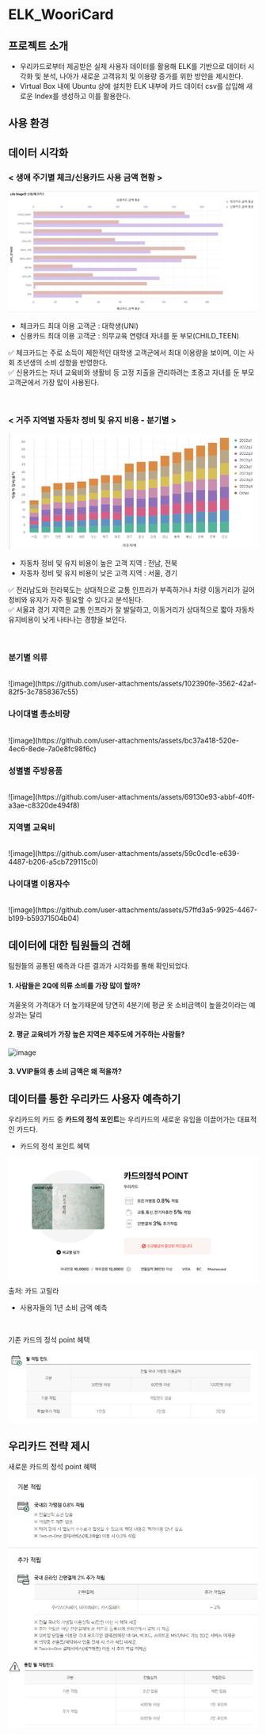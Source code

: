 # ELK_WooriCard


## 프로젝트 소개


- 우리카드로부터 제공받은 실제 사용자 데이터를 활용해 ELK를 기반으로 데이터 시각화 및 분석, 나아가 새로운 고객유치 및 이용량 증가를 위한 방안을 제시한다.
- Virtual Box 내에 Ubuntu 상에 설치한 ELK 내부에 카드 데이터 csv를 삽입해 새로운 Index를 생성하고 이를 활용한다.


## 사용 환경


## 데이터 시각화


### < 생애 주기별 체크/신용카드 사용 금액 현황 >
![LifeStage별](life_stage.png)

- 체크카드 최대 이용 고객군 : 대학생(UNI)
- 신용카드 최대 이용 고객군 : 의무교육 연령대 자녀를 둔 부모(CHILD_TEEN)

✅ 체크카드는 주로 소득이 제한적인 대학생 고객군에서 최대 이용량을 보이며, 이는 사회 초년생의 소비 성향을 반영한다.
<br>
✅ 신용카드는 자녀 교육비와 생활비 등 고정 지출을 관리하려는 초중고 자녀를 둔 부모 고객군에서 가장 많이 사용된다.

<br>

### < 거주 지역별 자동차 정비 및 유지 비용 - 분기별 >
![거주지역별](loc_car.png)

- 자동차 정비 및 유지 비용이 높은 고객 지역 : 전남, 전북
- 자동차 정비 및 유지 비용이 낮은 고객 지역 : 서울, 경기

✅ 전라남도와 전라북도는 상대적으로 교통 인프라가 부족하거나 차량 이동거리가 길어 정비와 유지가 자주 필요할 수 있다고 분석된다.
<br>
✅ 서울과 경기 지역은 교통 인프라가 잘 발달하고, 이동거리가 상대적으로 짧아 자동차 유지비용이 낮게 나타나는 경향을 보인다.

<br>

### 분기별 의류
<br>
![image](https://github.com/user-attachments/assets/102390fe-3562-42af-82f5-3c7858367c55)

### 나이대별 총소비량
<br>
![image](https://github.com/user-attachments/assets/bc37a418-520e-4ec6-8ede-7a0e8fc98f6c)

### 성별별 주방용품
<br>
![image](https://github.com/user-attachments/assets/69130e93-abbf-40ff-a3ae-c8320de494f8)

### 지역별 교육비
<br>
![image](https://github.com/user-attachments/assets/59c0cd1e-e639-4487-b206-a5cb729115c0)

### 나이대별 이용자수
<br>
![image](https://github.com/user-attachments/assets/57ffd3a5-9925-4467-b199-b59371504b04)



## 데이터에 대한 팀원들의 견해


팀원들의 공통된 예측과 다른 결과가 시각화를 통해 확인되었다. 


#### 1. 사람들은 2Q에 의류 소비를 가장 많이 할까?


겨울옷의 가격대가 더 높기때문에 당연히 4분기에 평균 옷 소비금액이 높을것이라는 예상과는 달리


#### 2. 평균 교육비가 가장 높은 지역은 제주도에 거주하는 사람들?

![image](https://github.com/user-attachments/assets/59c0cd1e-e639-4487-b206-a5cb729115c0)

#### 3. VVIP들의 총 소비 금액은 왜 적을까?




## 데이터를 통한 우리카드 사용자 예측하기
우리카드의 카드 중 **카드의 정석 포인트**는 우리카드의 새로운 유입을 이끌어가는 대표적인 카드다.


- 카드의 정석 포인트 혜택


![alt text](image.png)
출처: 카드 고릴라
<br>

- 사용자들의 1년 소비 금액 예측
<br>

기존 카드의 정석 point 혜택

![alt text](image-3.png)




## 우리카드 전략 제시

새로운 카드의 정석 point 혜택

![alt text](image-1.png)
![alt text](image-2.png)

